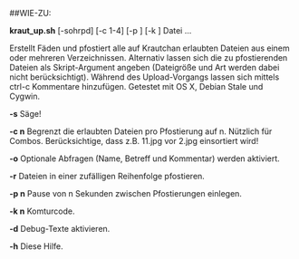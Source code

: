 ##WIE-ZU:

**kraut_up.sh** [-sohrpd] [-c 1-4] [-p <integer>] [-k <komturcode>] Datei ...

Erstellt Fäden und pfostiert alle auf Krautchan erlaubten Dateien aus einem oder mehreren Verzeichnissen.
Alternativ lassen sich die zu pfostierenden Dateien als Skript-Argument angeben (Dateigröße und Art werden
dabei nicht berücksichtigt).
Während des Upload-Vorgangs lassen sich mittels ctrl-c Kommentare hinzufügen.
Getestet mit OS X, Debian Stale und Cygwin.

 **-s**	Säge!

 **-c n**	Begrenzt die erlaubten Dateien pro Pfostierung auf n. Nützlich für Combos.	Berücksichtige, dass z.B. 11.jpg vor 2.jpg einsortiert wird!

 **-o**	Optionale Abfragen (Name, Betreff und Kommentar) werden aktiviert.

 **-r**	Dateien in einer zufälligen Reihenfolge pfostieren.

 **-p n**	Pause von n Sekunden zwischen Pfostierungen einlegen.

 **-k n**	Komturcode.

 **-d**	Debug-Texte aktivieren.

 **-h**	Diese Hilfe.